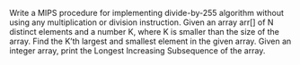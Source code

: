 Write a MIPS procedure for implementing divide-by-255 algorithm without using any multiplication or division instruction.
Given an array arr[] of N distinct elements and a number K, where K is smaller than the size of the array. Find the K’th largest and smallest element in the given array.
Given an integer array, print the Longest Increasing Subsequence of the array.

